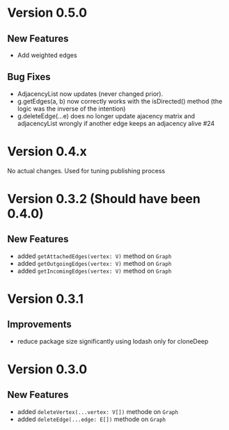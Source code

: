 # Version 0.5.0

## New Features

-   Add weighted edges

## Bug Fixes

-   AdjacencyList now updates (never changed prior).
-   g.getEdges(a, b) now correctly works with the isDirected() method (the logic was the inverse of the intention)
-   g.deleteEdge(...e) does no longer update ajacency matrix and adjacencyList wrongly if another edge keeps an adjacency alive #24

# Version 0.4.x

No actual changes. Used for tuning publishing process

# Version 0.3.2 (Should have been 0.4.0)

## New Features

-   added `getAttachedEdges(vertex: V)` method on `Graph`
-   added `getOutgoingEdges(vertex: V)` method on `Graph`
-   added `getIncomingEdges(vertex: V)` method on `Graph`

# Version 0.3.1

## Improvements

-   reduce package size significantly using lodash only for cloneDeep

# Version 0.3.0

## New Features

-   added `deleteVertex(...vertex: V[])` methode on `Graph`
-   added `deleteEdge(...edge: E[])` methode on `Graph`
